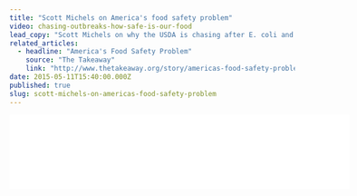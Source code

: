 ```yaml
---
title: "Scott Michels on America's food safety problem"
video: chasing-outbreaks-how-safe-is-our-food
lead_copy: "Scott Michels on why the USDA is chasing after E. coli and salmonella outbreaks, rather than leading the way on food safety."
related_articles:
  - headline: "America's Food Safety Problem"
    source: "The Takeaway"
    link: "http://www.thetakeaway.org/story/americas-food-safety-problem/"
date: 2015-05-11T15:40:00.000Z
published: true
slug: scott-michels-on-americas-food-safety-problem
---
```

<iframe width="600" height="130" frameborder="0" scrolling="no" src="//www.thetakeaway.org/widgets/ondemand_player/takeaway/#file=%2Faudio%2Fxspf%2F452502%2F"></iframe>

